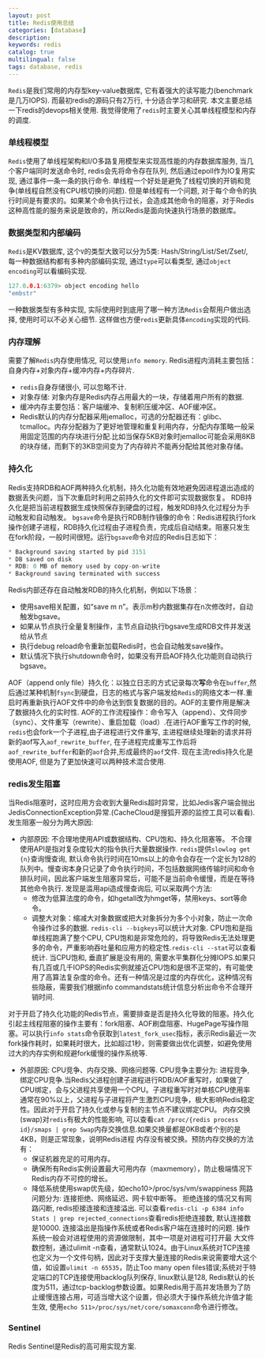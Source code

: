 ```yaml
---
layout: post
title: Redis使用总结
categories: [database]
description: 
keywords: redis
catalog: true
multilingual: false
tags: database, redis
---
```


`Redis`是我们常用的内存型key-value数据库, 它有着强大的读写能力(benchmark是几万IOPS). 而最初redis的源码只有2万行, 十分适合学习和研究. 本文主要总结一下redis的devops相关使用. 我觉得使用了`redis`时主要关心其单线程模型和内存的调度.

### 单线程模型
`Redis`使用了单线程架构和I/O多路复用模型来实现高性能的内存数据库服务, 当几个客户端同时发送命令时, redis会先将命令存在队列, 然后通过epoll作为IO复用实现, 通过事件一条一条的执行命令.
单线程一个好处是避免了线程切换的开销和竞争(单线程自然没有CPU核切换的问题). 但是单线程有一个问题, 对于每个命令的执行时间是有要求的。如果某个命令执行过长，会造成其他命令的阻塞，对于Redis这种高性能的服务来说是致命的，所以Redis是面向快速执行场景的数据库。

### 数据类型和内部编码
`Redis`是KV数据库, 这个`V`的类型大致可以分为5类: Hash/String/List/Set/Zset/, 每一种数据结构都有多种内部编码实现, 通过`type`可以看类型, 通过`object encoding`可以看编码实现.
```c
127.0.0.1:6379> object encoding hello
"embstr"
```
一种数据类型有多种实现, 实际使用时到底用了哪一种方法`Redis`会帮用户做出选择, 使用时可以不必关心细节. 这样做也方便`redis`更新具体`encoding`实现的代码.

### 内存理解
需要了解`Redis`内存使用情况, 可以使用`info memory`. Redis进程内消耗主要包括：自身内存+对象内存+缓冲内存+内存碎片.
- `redis`自身存储很小, 可以忽略不计.
- 对象存储: 对象内存是Redis内存占用最大的一块，存储着用户所有的数据.
- 缓冲内存主要包括：客户端缓冲、复制积压缓冲区、AOF缓冲区。
- Redis默认的内存分配器采用jemalloc，可选的分配器还有：glibc、tcmalloc。内存分配器为了更好地管理和重复利用内存，分配内存策略一般采用固定范围的内存块进行分配.比如当保存5KB对象时jemalloc可能会采用8KB的块存储，而剩下的3KB空间变为了内存碎片不能再分配给其他对象存储。


### 持久化
Redis支持RDB和AOF两种持久化机制，持久化功能有效地避免因进程退出造成的数据丢失问题，当下次重启时利用之前持久化的文件即可实现数据恢复。
RDB持久化是把当前进程数据生成快照保存到硬盘的过程，触发RDB持久化过程分为手动触发和自动触发。
`bgsave`命令是执行RDB制作镜像的命令：Redis进程执行fork操作创建子进程，RDB持久化过程由子进程负责，完成后自动结束。阻塞只发生在fork阶段，一般时间很短。运行`bgsave`命令对应的Redis日志如下：
```c++
* Background saving started by pid 3151
* DB saved on disk
* RDB: 0 MB of memory used by copy-on-write
* Background saving terminated with success
```
Redis内部还存在自动触发RDB的持久化机制，例如以下场景：
- 使用save相关配置，如“save m n”。表示m秒内数据集存在n次修改时，自动触发bgsave。
- 如果从节点执行全量复制操作，主节点自动执行bgsave生成RDB文件并发送给从节点
- 执行debug reload命令重新加载Redis时，也会自动触发save操作。
- 默认情况下执行shutdown命令时，如果没有开启AOF持久化功能则自动执行bgsave。

AOF（append only file）持久化：以独立日志的方式记录每次**写**命令在`buffer`,然后通过某种机制`fsync`到硬盘，日志的格式与客户端发给`Redis`的网络文本一样.重启时再重新执行AOF文件中的命令达到恢复数据的目的。AOF的主要作用是解决了数据持久化的实时性.
AOF的工作流程操作：命令写入（append）、文件同步（sync）、文件重写（rewrite）、重启加载（load）.在进行AOF重写工作的时候, `redis`也会fork一个子进程,由子进程进行文件重写, 主进程继续处理新的请求并将新的aof写入`aof_rewrite_buffer`, 在子进程完成重写工作后将`aof_rewrite_buffer`和新的`aof`合并,形成最终的`aof`文件.
现在主流redis持久化是使用AOF, 但是为了更加快速可以两种技术混合使用.

### redis发生阻塞
当Redis阻塞时，这时应用方会收到大量Redis超时异常，比如Jedis客户端会抛出JedisConnectionException异常.(CacheCloud是搜狐开源的监控工具可以看看). 发生阻塞一般分为两大原因:
- 内部原因: 不合理地使用API或数据结构、CPU饱和、持久化阻塞等。
不合理使用API是指对复杂度较大的指令执行大量数据操作. `redis`提供`slowlog get {n}`查询慢查询, 默认命令执行时间在10ms以上的命令会存在一个定长为128的队列中。慢查询本身只记录了命令执行时间，不包括数据网络传输时间和命令排队时间，因此客户端发生阻塞异常后，可能不是当前命令缓慢，而是在等待其他命令执行. 发现是滥用api造成慢查询后, 可以采取两个方法:
  - 修改为低算法度的命令，如hgetall改为hmget等，禁用keys、sort等命令。
  - 调整大对象：缩减大对象数据或把大对象拆分为多个小对象，防止一次命令操作过多的数据. `redis-cli --bigkeys`可以统计大对象.
CPU饱和是指单线程跑满了整个CPU, CPU饱和是非常危险的，将导致Redis无法处理更多的命令，严重影响吞吐量和应用方的稳定性.`redis-cli --stat`可以查看统计. 当CPU饱和, 垂直扩展是没有用的, 需要水平集群化分摊IOPS.如果只有几百或几千IOPS的Redis实例就接近CPU饱和是很不正常的，有可能使用了高算法复杂度的命令。还有一种情况是过度的内存优化，这种情况有些隐蔽，需要我们根据info
commandstats统计信息分析出命令不合理开销时间.

对于开启了持久化功能的Redis节点，需要排查是否是持久化导致的阻塞。持久化引起主线程阻塞的操作主要有：fork阻塞、AOF刷盘阻塞、HugePage写操作阻塞。可以执行`info stats`命令获取到`latest_fork_usec`指标，表示Redis最近一次fork操作耗时，如果耗时很大，比如超过1秒，则需要做出优化调整，如避免使用过大的内存实例和规避fork缓慢的操作系统等.
- 外部原因: CPU竞争、内存交换、网络问题等.
CPU竞争主要分为: 进程竞争, 绑定CPU竞争.当Redis父进程创建子进程进行RDB/AOF重写时，如果做了CPU绑定，会与父进程共享使用一个CPU。子进程重写时对单核CPU使用率通常在90%以上，父进程与子进程将产生激烈CPU竞争，极大影响Redis稳定性。因此对于开启了持久化或参与复制的主节点不建议绑定CPU。
内存交换(swap)对`redis`有极大的性能影响, 可以查看`cat /proc/{redis process id}/smaps | grep Swap`内存交换信息.如果交换量都是0KB或者个别的是4KB，则是正常现象，说明Redis进程
内存没有被交换。预防内存交换的方法有：
  - 保证机器充足的可用内存。
  - 确保所有Redis实例设置最大可用内存（maxmemory），防止极端情况下Redis内存不可控的增长。
  - 降低系统使用swap优先级，如echo10>/proc/sys/vm/swappiness
网路问题分为: 连接拒绝、网络延迟、网卡软中断等。 拒绝连接的情况又有网路闪断, redis拒接连接和连接溢出. 可以查看`redis-cli -p 6384 info Stats | grep rejected_connections`查看redis拒绝连接数, 默认连接数是10000. 连接溢出是指操作系统或者Redis客户端在连接时的问题. 操作系统一般会对进程使用的资源做限制，其中一项是对进程可打开最
大文件数控制，通过ulimit -n查看，通常默认1024。由于Linux系统对TCP连接也定义为一个文件句柄，因此对于支撑大量连接的Redis来说需要增大这个值，如设置`ulimit -n 65535`，防止Too many open files错误;系统对于特定端口的TCP连接使用backlog队列保存, linux默认是128, Redis默认的长度为511，通过tcp-backlog参数设置。如果Redis用于高并发场景为了防止缓慢连接占用，可适当增大这个设置，但必须大于操作系统允许值才能生效, 使用`echo 511>/proc/sys/net/core/somaxconn`命令进行修改。

### Sentinel
Redis Sentinel是Redis的高可用实现方案.